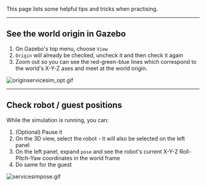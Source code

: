 This page lists some helpful tips and tricks when practising.

***
## See the world origin in Gazebo

1. On Gazebo's top menu, choose `View`
1. `Origin` will already be checked, uncheck it and then check it again
1. Zoom out so you can see the red-green-blue lines which correspond to the world's X-Y-Z axes and meet at the world origin.

![originservicesim_opt.gif](https://bitbucket.org/repo/gkR8znK/images/2496896208-originservicesim_opt.gif)

***
## Check robot / guest positions

While the simulation is running, you can:

1. (Optional) Pause it
1. On the 3D view, select the robot - it will also be selected on the left panel
1. On the left panel, expand `pose` and see the robot's current X-Y-Z Roll-Pitch-Yaw coordinates in the world frame
1. Do same for the guest

![servicesimpose.gif](https://bitbucket.org/repo/gkR8znK/images/3808180054-servicesimpose.gif)